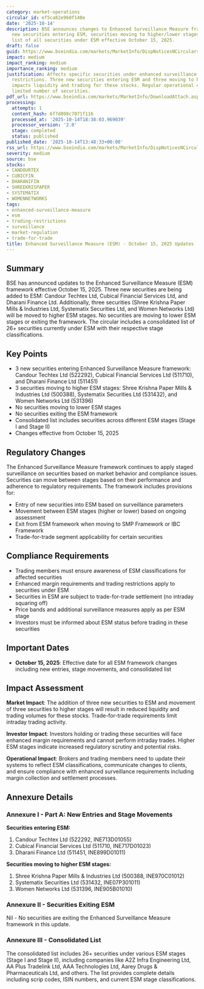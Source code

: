 ```yaml
---
category: market-operations
circular_id: ef5ca82e960f148e
date: '2025-10-14'
description: BSE announces changes to Enhanced Surveillance Measure framework including
  new securities entering ESM, securities moving to higher/lower stages, and consolidated
  list of all securities under ESM effective October 15, 2025.
draft: false
guid: https://www.bseindia.com/markets/MarketInfo/DispNoticesNCirculars.aspx?Noticeid={44615AF6-9B41-484B-AAD1-384338C65CEE}&noticeno=20251014-46&dt=10/14/2025&icount=46&totcount=61&flag=0
impact: medium
impact_ranking: medium
importance_ranking: medium
justification: Affects specific securities under enhanced surveillance with trading
  restrictions. Three new securities entering ESM and three moving to higher stages
  impacts liquidity and trading for these stocks. Regular operational circular affecting
  limited number of securities.
pdf_url: https://www.bseindia.com/markets/MarketInfo/DownloadAttach.aspx?id=20251014-46&attachedId=c2c6674b-c06b-4445-844b-36b2dd584276
processing:
  attempts: 1
  content_hash: 6f7d098c7071f116
  processed_at: '2025-10-14T18:38:03.969039'
  processor_version: '2.0'
  stage: completed
  status: published
published_date: '2025-10-14T13:48:33+00:00'
rss_url: https://www.bseindia.com/markets/MarketInfo/DispNoticesNCirculars.aspx?Noticeid={44615AF6-9B41-484B-AAD1-384338C65CEE}&noticeno=20251014-46&dt=10/14/2025&icount=46&totcount=61&flag=0
severity: medium
source: bse
stocks:
- CANDOURTEX
- CUBICFIN
- DHARANIFIN
- SHREEKRISPAPER
- SYSTEMATIX
- WOMENNETWORKS
tags:
- enhanced-surveillance-measure
- esm
- trading-restrictions
- surveillance
- market-regulation
- trade-for-trade
title: Enhanced Surveillance Measure (ESM) - October 15, 2025 Updates
---
```


## Summary

BSE has announced updates to the Enhanced Surveillance Measure (ESM) framework effective October 15, 2025. Three new securities are being added to ESM: Candour Techtex Ltd, Cubical Financial Services Ltd, and Dharani Finance Ltd. Additionally, three securities (Shree Krishna Paper Mills & Industries Ltd, Systematix Securities Ltd, and Women Networks Ltd) will be moved to higher ESM stages. No securities are moving to lower ESM stages or exiting the framework. The circular includes a consolidated list of 26+ securities currently under ESM with their respective stage classifications.

## Key Points

- 3 new securities entering Enhanced Surveillance Measure framework: Candour Techtex Ltd (522292), Cubical Financial Services Ltd (511710), and Dharani Finance Ltd (511451)
- 3 securities moving to higher ESM stages: Shree Krishna Paper Mills & Industries Ltd (500388), Systematix Securities Ltd (531432), and Women Networks Ltd (531396)
- No securities moving to lower ESM stages
- No securities exiting the ESM framework
- Consolidated list includes securities across different ESM stages (Stage I and Stage II)
- Changes effective from October 15, 2025

## Regulatory Changes

The Enhanced Surveillance Measure framework continues to apply staged surveillance on securities based on market behavior and compliance issues. Securities can move between stages based on their performance and adherence to regulatory requirements. The framework includes provisions for:

- Entry of new securities into ESM based on surveillance parameters
- Movement between ESM stages (higher or lower) based on ongoing assessment
- Exit from ESM framework when moving to SMP Framework or IBC Framework
- Trade-for-trade segment applicability for certain securities

## Compliance Requirements

- Trading members must ensure awareness of ESM classifications for affected securities
- Enhanced margin requirements and trading restrictions apply to securities under ESM
- Securities in ESM are subject to trade-for-trade settlement (no intraday squaring off)
- Price bands and additional surveillance measures apply as per ESM stage
- Investors must be informed about ESM status before trading in these securities

## Important Dates

- **October 15, 2025**: Effective date for all ESM framework changes including new entries, stage movements, and consolidated list

## Impact Assessment

**Market Impact**: The addition of three new securities to ESM and movement of three securities to higher stages will result in reduced liquidity and trading volumes for these stocks. Trade-for-trade requirements limit intraday trading activity.

**Investor Impact**: Investors holding or trading these securities will face enhanced margin requirements and cannot perform intraday trades. Higher ESM stages indicate increased regulatory scrutiny and potential risks.

**Operational Impact**: Brokers and trading members need to update their systems to reflect ESM classifications, communicate changes to clients, and ensure compliance with enhanced surveillance requirements including margin collection and settlement processes.

## Annexure Details

### Annexure I - Part A: New Entries and Stage Movements

**Securities entering ESM:**
1. Candour Techtex Ltd (522292, INE713D01055)
2. Cubical Financial Services Ltd (511710, INE717D01023)
3. Dharani Finance Ltd (511451, INE899D01011)

**Securities moving to higher ESM stages:**
1. Shree Krishna Paper Mills & Industries Ltd (500388, INE970C01012)
2. Systematix Securities Ltd (531432, INE07P301011)
3. Women Networks Ltd (531396, INE905B01010)

### Annexure II - Securities Exiting ESM

Nil - No securities are exiting the Enhanced Surveillance Measure framework in this update.

### Annexure III - Consolidated List

The consolidated list includes 26+ securities under various ESM stages (Stage I and Stage II), including companies like A2Z Infra Engineering Ltd, AA Plus Tradelink Ltd, AAA Technologies Ltd, Aarey Drugs & Pharmaceuticals Ltd, and others. The list provides complete details including scrip codes, ISIN numbers, and current ESM stage classifications.